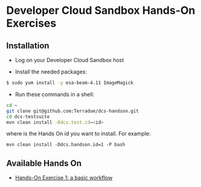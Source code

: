 Developer Cloud Sandbox Hands-On Exercises
==========================================

Installation
-------------

* Log on your Developer Cloud Sandbox host

* Install the needed packages:

```bash
$ sudo yum install -y esa-beam-4.11 ImageMagick
```

* Run these commands in a shell:

```bash
cd ~
git clone git@github.com:Terradue/dcs-handson.git
cd dcs-testsuite
mvn clean install -Ddcs.test.id=<id>
```

where *<id>* is the Hands On id you want to install. For example:

```
mvn clean install -Ddcs.handson.id=1 -P bash
```

Available Hands On
------------------

* [Hands-On Exercise 1: a basic workflow](src/main/app-resources/hands-on-1)
